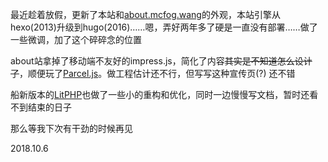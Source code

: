 
最近趁着放假，更新了本站和[about.mcfog.wang](https://about.mcfog.wang/)的外观，本站引擎从hexo(2013)升级到hugo(2016)……嗯，弄好两年多了硬是一直没有部署……做了一些微调，加了这个碎碎念的位置

about站拿掉了移动端不友好的impress.js，简化了内容~~其实是不知道怎么设计了~~，顺便玩了[Parcel.js](https://parceljs.org/)。做工程估计还不行，但写写这种宣传页(?) 还不错

船新版本的[LitPHP](https://github.com/litphp/litphp)也做了一些小的重构和优化，同时一边慢慢写文档，暂时还看不到结束的日子

那么等我下次有干劲的时候再见

2018.10.6
